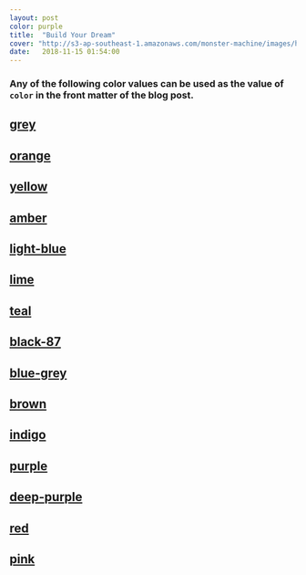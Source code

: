 ```yaml
---
layout: post
color: purple
title:  "Build Your Dream"
cover: "http://s3-ap-southeast-1.amazonaws.com/monster-machine/images/horssghonr-1436272011-Midas.jpg"
date:   2018-11-15 01:54:00
---
```


### Any of the following color values can be used as the value of `color` in the front matter of the blog post.
<div class="bg-grey">
    <h2><a href="#">grey</a></h2>
</div>
<div class="bg-orange">
    <h2><a href="#">orange</a></h2>
</div>

<div class="bg-yellow">
    <h2><a href="#">yellow</a></h2>
</div>
<div class="bg-amber">
    <h2><a href="#">amber</a></h2>
</div>
<div class="bg-light-blue">
    <h2><a href="#">light-blue</a></h2>
</div>
<div class="bg-lime">
    <h2><a href="#">lime</a></h2>
</div>
<div class="bg-teal">
    <h2><a href="#">teal</a></h2>
</div>
<div class="bg-black-87">
    <h2><a href="#">black-87</a></h2>
</div>
<div class="bg-blue-grey">
    <h2><a href="#">blue-grey</a></h2>
</div>
<div class="bg-brown">
    <h2><a href="#">brown</a></h2>
</div>
<div class="bg-indigo">
    <h2><a href="#">indigo</a></h2>
</div>
<div class="bg-purple">
    <h2><a href="#">purple</a></h2>
</div>
<div class="bg-deep-purple">
    <h2><a href="#">deep-purple</a></h2>
</div>
<div class="bg-red">
    <h2><a href="#">red</a></h2>
</div><div class="bg-pink">
    <h2><a href="#">pink</a></h2>
</div>
